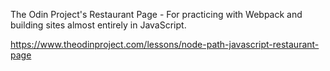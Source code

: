 The Odin Project's Restaurant Page - For practicing with Webpack and building sites almost entirely in JavaScript.

https://www.theodinproject.com/lessons/node-path-javascript-restaurant-page